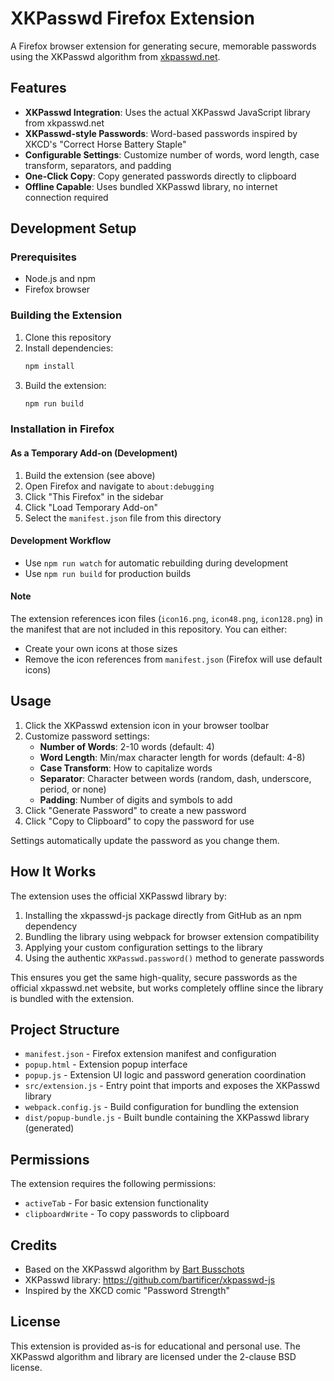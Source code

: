 # XKPasswd Firefox Extension

A Firefox browser extension for generating secure, memorable passwords using the XKPasswd algorithm from [xkpasswd.net](https://www.xkpasswd.net/).

## Features

- **XKPasswd Integration**: Uses the actual XKPasswd JavaScript library from xkpasswd.net
- **XKPasswd-style Passwords**: Word-based passwords inspired by XKCD's "Correct Horse Battery Staple"
- **Configurable Settings**: Customize number of words, word length, case transform, separators, and padding
- **One-Click Copy**: Copy generated passwords directly to clipboard
- **Offline Capable**: Uses bundled XKPasswd library, no internet connection required

## Development Setup

### Prerequisites
- Node.js and npm
- Firefox browser

### Building the Extension
1. Clone this repository
2. Install dependencies:
   ```bash
   npm install
   ```
3. Build the extension:
   ```bash
   npm run build
   ```

### Installation in Firefox

#### As a Temporary Add-on (Development)
1. Build the extension (see above)
2. Open Firefox and navigate to `about:debugging`
3. Click "This Firefox" in the sidebar
4. Click "Load Temporary Add-on"
5. Select the `manifest.json` file from this directory

#### Development Workflow
- Use `npm run watch` for automatic rebuilding during development
- Use `npm run build` for production builds

#### Note
The extension references icon files (`icon16.png`, `icon48.png`, `icon128.png`) in the manifest that are not included in this repository. You can either:
- Create your own icons at those sizes
- Remove the icon references from `manifest.json` (Firefox will use default icons)

## Usage

1. Click the XKPasswd extension icon in your browser toolbar
2. Customize password settings:
   - **Number of Words**: 2-10 words (default: 4)
   - **Word Length**: Min/max character length for words (default: 4-8)
   - **Case Transform**: How to capitalize words
   - **Separator**: Character between words (random, dash, underscore, period, or none)
   - **Padding**: Number of digits and symbols to add
3. Click "Generate Password" to create a new password
4. Click "Copy to Clipboard" to copy the password for use

Settings automatically update the password as you change them.

## How It Works

The extension uses the official XKPasswd library by:

1. Installing the xkpasswd-js package directly from GitHub as an npm dependency
2. Bundling the library using webpack for browser extension compatibility
3. Applying your custom configuration settings to the library
4. Using the authentic `XKPasswd.password()` method to generate passwords

This ensures you get the same high-quality, secure passwords as the official xkpasswd.net website, but works completely offline since the library is bundled with the extension.

## Project Structure

- `manifest.json` - Firefox extension manifest and configuration
- `popup.html` - Extension popup interface  
- `popup.js` - Extension UI logic and password generation coordination
- `src/extension.js` - Entry point that imports and exposes the XKPasswd library
- `webpack.config.js` - Build configuration for bundling the extension
- `dist/popup-bundle.js` - Built bundle containing the XKPasswd library (generated)

## Permissions

The extension requires the following permissions:
- `activeTab` - For basic extension functionality
- `clipboardWrite` - To copy passwords to clipboard

## Credits

- Based on the XKPasswd algorithm by [Bart Busschots](https://www.bartbusschots.ie/)
- XKPasswd library: https://github.com/bartificer/xkpasswd-js
- Inspired by the XKCD comic "Password Strength"

## License

This extension is provided as-is for educational and personal use. The XKPasswd algorithm and library are licensed under the 2-clause BSD license.

